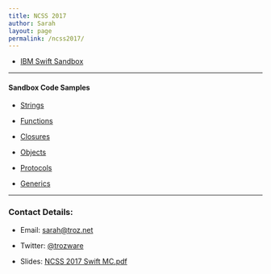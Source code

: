 ```yaml
---
title: NCSS 2017
author: Sarah
layout: page
permalink: /ncss2017/
---
```


* [IBM Swift Sandbox](https://swiftlang.ng.bluemix.net/#/repl)

---

#### Sandbox Code Samples

* [Strings](http://swiftlang.ng.bluemix.net/#/repl/58670662da20a814737c3562)

* [Functions](http://swiftlang.ng.bluemix.net/#/repl/5866fefbda20a814737c355a)

* [Closures](http://swiftlang.ng.bluemix.net/#/repl/5866f31fda20a814737c353b)

* [Objects](http://swiftlang.ng.bluemix.net/#/repl/5866f48bda20a814737c353c)

* [Protocols](http://swiftlang.ng.bluemix.net/#/repl/5866ed80da20a814737c3538)

* [Generics](http://swiftlang.ng.bluemix.net/#/repl/5866fc4dda20a814737c3557)

---

### Contact Details:

* Email: [sarah@troz.net](mailto:sarah@troz.net?subject=NCSS%202017)

* Twitter: [@trozware](https://twitter.com/trozware)

* Slides: [NCSS 2017 Swift MC.pdf](https://www.dropbox.com/s/09r19my3d6jk5jt/NCSS%202017%20Swift%20MC.pdf?dl=0)